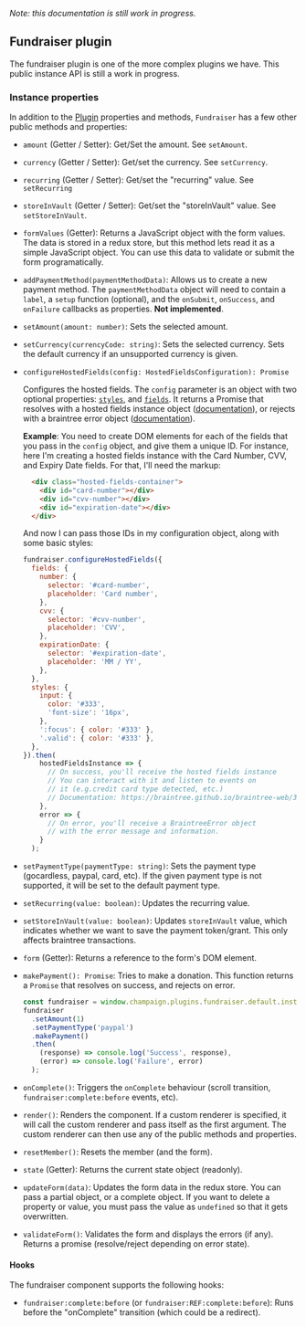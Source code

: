 _Note: this documentation is still work in progress._

## Fundraiser plugin

The fundraiser plugin is one of the more complex plugins we have. This public instance API is still a work in progress.

### Instance properties
In addition to the [Plugin](https://github.com/SumOfUs/Champaign/tree/development/docs/plugins) properties and methods, `Fundraiser` has a few other public methods and properties:

* `amount` (Getter / Setter): Get/Set the amount. See `setAmount`.
* `currency` (Getter / Setter): Get/set the currency. See `setCurrency`.
* `recurring` (Getter / Setter): Get/set the "recurring" value. See `setRecurring`
* `storeInVault` (Getter / Setter): Get/set the "storeInVault" value. See `setStoreInVault`.
*  `formValues` (Getter): Returns a JavaScript object with the form values. The data is stored in a redux store, but this method lets read it as a simple JavaScript object. You can use this data to validate or submit the form programatically.
* `addPaymentMethod(paymentMethodData)`: Allows us to create a new payment method. The `paymentMethodData` object will need to contain a `label`, a `setup` function (optional), and the `onSubmit`, `onSuccess`, and `onFailure` callbacks as properties. **Not implemented**.
* `setAmount(amount: number)`: Sets the selected amount.
* `setCurrency(currencyCode: string)`: Sets the selected currency. Sets the default currency if an unsupported currency is given.

* `configureHostedFields(config: HostedFieldsConfiguration): Promise`

  Configures the hosted fields. The `config` parameter is an object with two optional properties: [`styles`](https://braintree.github.io/braintree-web/3.50.0/module-braintree-web_hosted-fields.html#~styleOptions), and [`fields`](https://braintree.github.io/braintree-web/3.50.0/module-braintree-web_hosted-fields.html#~fieldOptions). It returns a Promise that resolves with a hosted fields instance object ([documentation](https://braintree.github.io/braintree-web/3.50.0/HostedFields.html)), or rejects with a braintree error object ([documentation](https://braintree.github.io/braintree-web/3.50.0/BraintreeError.html)).

  **Example**:
  You need to create DOM elements for each of the fields that you pass in the `config` object, and give them a unique ID. For instance, here I'm creating a hosted fields instance with the Card Number, CVV, and Expiry Date fields. For that, I'll need the markup:

  ```html
    <div class="hosted-fields-container">
      <div id="card-number"></div>
      <div id="cvv-number"></div>
      <div id="expiration-date"></div>
    </div>
  ```
  And now I can pass those IDs in my configuration object, along with some basic styles:

  ```js
  fundraiser.configureHostedFields({
    fields: {
      number: {
        selector: '#card-number',
        placeholder: 'Card number',
      },
      cvv: {
        selector: '#cvv-number',
        placeholder: 'CVV',
      },
      expirationDate: {
        selector: '#expiration-date',
        placeholder: 'MM / YY',
      },
    },
    styles: {
      input: {
        color: '#333',
        'font-size': '16px',
      },
      ':focus': { color: '#333' },
      '.valid': { color: '#333' },
    },
  }).then(
      hostedFieldsInstance => {
        // On success, you'll receive the hosted fields instance
        // You can interact with it and listen to events on
        // it (e.g.credit card type detected, etc.)
        // Documentation: https://braintree.github.io/braintree-web/3.50.0/HostedFields.html
      },
      error => {
        // On error, you'll receive a BraintreeError object
        // with the error message and information.
      }
    );
  ```

* `setPaymentType(paymentType: string)`: Sets the payment type (gocardless, paypal, card, etc). If the given payment type is not supported, it will be set to the default payment type.
* `setRecurring(value: boolean)`: Updates the recurring value.
* `setStoreInVault(value: boolean)`: Updates `storeInVault` value, which indicates whether we want to save the payment token/grant. This only affects braintree transactions.
* `form` (Getter): Returns a reference to the form's DOM element.
* `makePayment(): Promise`: Tries to make a donation. This function returns a `Promise` that resolves on success, and rejects on error.
    ```js
    const fundraiser = window.champaign.plugins.fundraiser.default.instance;
    fundraiser
      .setAmount(1)
      .setPaymentType('paypal')
      .makePayment()
      .then(
        (response) => console.log('Success', response),
        (error) => console.log('Failure', error)
      );
    ```
* `onComplete()`: Triggers the `onComplete` behaviour (scroll transition, `fundraiser:complete:before` events, etc).
* `render()`: Renders the component. If a custom renderer is specified, it will call the custom renderer and pass itself as the first argument. The custom renderer can then use any of the public methods and properties.
* `resetMember()`: Resets the member (and the form).
* `state` (Getter): Returns the current state object (readonly).
* `updateForm(data)`: Updates the form data in the redux store. You can pass a partial object, or a complete object. If you want to delete a property or value, you must pass the value as `undefined` so that it gets overwritten.
* `validateForm()`: Validates the form and displays the errors (if any). Returns a promise (resolve/reject depending on error state).

#### Hooks
The fundraiser component supports the following hooks:
* `fundraiser:complete:before` (or `fundraiser:REF:complete:before`): Runs before the "onComplete" transition (which could be a redirect).
